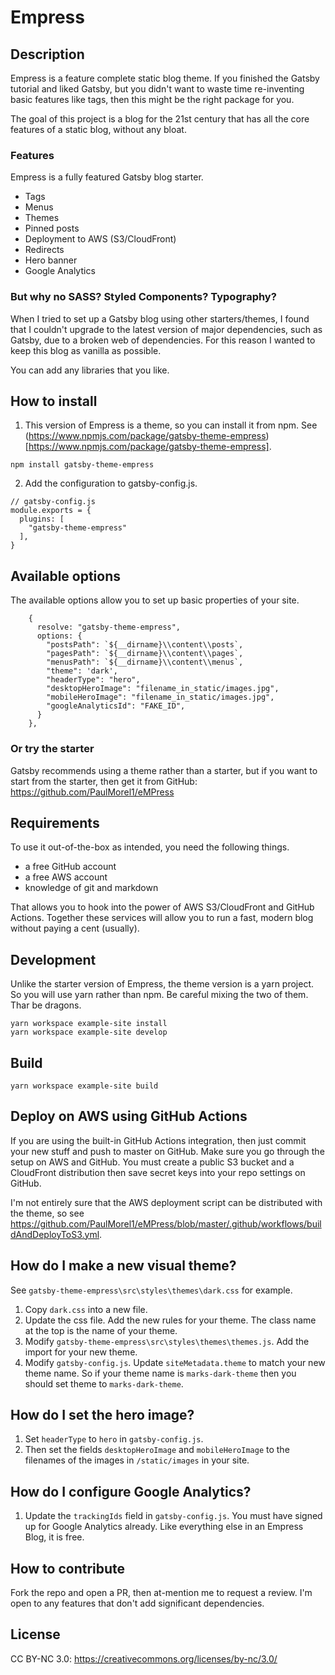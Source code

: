 # Empress

## Description

Empress is a feature complete static blog theme. If you finished the Gatsby tutorial and liked Gatsby, but you didn't want to waste time re-inventing basic features like tags, then this might be the right package for you.

The goal of this project is a blog for the 21st century that has all the core features of a static blog, without any bloat.

### Features

Empress is a fully featured Gatsby blog starter.

- Tags
- Menus
- Themes
- Pinned posts
- Deployment to AWS (S3/CloudFront)
- Redirects
- Hero banner
- Google Analytics

### But why no SASS? Styled Components? Typography?

When I tried to set up a Gatsby blog using other starters/themes, I found that I couldn't upgrade to the latest version of major dependencies, such as Gatsby, due to a broken web of dependencies. For this reason I wanted to keep this blog as vanilla as possible.

You can add any libraries that you like.

## How to install

1. This version of Empress is a theme, so you can install it from npm. See (https://www.npmjs.com/package/gatsby-theme-empress)[https://www.npmjs.com/package/gatsby-theme-empress].

```
npm install gatsby-theme-empress
```

2. Add the configuration to gatsby-config.js.

```
// gatsby-config.js
module.exports = {
  plugins: [
    "gatsby-theme-empress"
  ],
}
```

## Available options

The available options allow you to set up basic properties of your site.

```
    {
      resolve: "gatsby-theme-empress",
      options: {
        "postsPath": `${__dirname}\\content\\posts`,
        "pagesPath": `${__dirname}\\content\\pages`,
        "menusPath": `${__dirname}\\content\\menus`,
        "theme": 'dark',
        "headerType": "hero",
        "desktopHeroImage": "filename_in_static/images.jpg",
        "mobileHeroImage": "filename_in_static/images.jpg",
        "googleAnalyticsId": "FAKE_ID",
      }
    },
```

### Or try the starter

Gatsby recommends using a theme rather than a starter, but if you want to start from the starter, then get it from GitHub: https://github.com/PaulMorel1/eMPress

## Requirements

To use it out-of-the-box as intended, you need the following things.

- a free GitHub account
- a free AWS account
- knowledge of git and markdown

That allows you to hook into the power of AWS S3/CloudFront and GitHub Actions. Together these services will allow you to run a fast, modern blog without paying a cent (usually).

## Development

Unlike the starter version of Empress, the theme version is a yarn project. So you will use yarn rather than npm. Be careful mixing the two of them. Thar be dragons.

```
yarn workspace example-site install
yarn workspace example-site develop
```

## Build

```
yarn workspace example-site build
```

## Deploy on AWS using GitHub Actions

If you are using the built-in GitHub Actions integration, then just commit your new stuff and push to master on GitHub. Make sure you go through the setup on AWS and GitHub. You must create a public S3 bucket and a CloudFront distribution then save secret keys into your repo settings on GitHub.

I'm not entirely sure that the AWS deployment script can be distributed with the theme, so see https://github.com/PaulMorel1/eMPress/blob/master/.github/workflows/buildAndDeployToS3.yml.

## How do I make a new visual theme?

See `gatsby-theme-empress\src\styles\themes\dark.css` for example.

1. Copy `dark.css` into a new file.
2. Update the css file. Add the new rules for your theme. The class name at the top is the name of your theme.
3. Modify `gatsby-theme-empress\src\styles\themes\themes.js`. Add the import for your new theme.
4. Modify `gatsby-config.js`. Update `siteMetadata.theme` to match your new theme name. So if your theme name is `marks-dark-theme` then you should set theme to `marks-dark-theme`.

## How do I set the hero image?

1. Set `headerType` to `hero` in  `gatsby-config.js`.
2. Then set the fields `desktopHeroImage` and `mobileHeroImage` to the filenames of the images in `/static/images` in your site.

## How do I configure Google Analytics?

1. Update the `trackingIds` field in `gatsby-config.js`. You must have signed up for Google Analytics already. Like everything else in an Empress Blog, it is free.

## How to contribute

Fork the repo and open a PR, then at-mention me to request a review. I'm open to any features that don't add significant dependencies.

## License

CC BY-NC 3.0: https://creativecommons.org/licenses/by-nc/3.0/